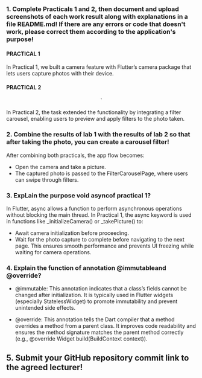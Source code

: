 ### 1. Complete Practicals 1 and 2, then document and upload screenshots of each work result along with explanations in a file README.md! If there are any errors or code that doesn't work, please correct them according to the application's purpose!
#### PRACTICAL 1 
<p align="center">
  
</p>

In Practical 1, we built a camera feature with Flutter’s camera package that lets users capture photos with their device.

#### PRACTICAL 2 
<p align="center">
 `
</p>

In Practical 2, the task extended the functionality by integrating a filter carousel, enabling users to preview and apply filters to the photo taken.

### 2. Combine the results of lab 1 with the results of lab 2 so that after taking the photo, you can create a carousel filter!
<p align="center">
  
</p>

After combining both practicals, the app flow becomes:
* Open the camera and take a picture.
* The captured photo is passed to the FilterCarouselPage, where users can swipe through filters.

### 3. ExpLain the purpose void asyncof practical 1?
In Flutter, async allows a function to perform asynchronous operations without blocking the main thread.
In Practical 1, the async keyword is used in functions like _initializeCamera() or _takePicture() to:

* Await camera initialization before proceeding.
* Wait for the photo capture to complete before navigating to the next page.
This ensures smooth performance and prevents UI freezing while waiting for camera operations.

### 4. Explain the function of annotation @immutableand @override?
* @immutable:
This annotation indicates that a class’s fields cannot be changed after initialization.
It is typically used in Flutter widgets (especially StatelessWidget) to promote immutability and prevent unintended side effects.

* @override:
This annotation tells the Dart compiler that a method overrides a method from a parent class.
It improves code readability and ensures the method signature matches the parent method correctly (e.g., @override Widget build(BuildContext context)).

## 5. Submit your GitHub repository commit link to the agreed lecturer!